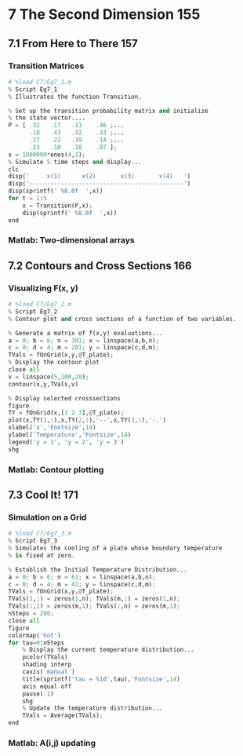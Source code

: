 
# 7 The Second Dimension 155
## 7.1 From Here to There 157
### Transition Matrices


```python
# %load C7/Eg7_1.m
% Script Eg7_1
% Illustrates the function Transition.

% Set up the transition probability matrix and initialize
% the state vector....
P = [ .32   .17   .11    .46 ;...
      .18   .43   .32    .33 ;...
      .27   .22   .39    .14 ;...
      .23   .18   .18    .07 ];
x = 1000000*ones(4,1);
% Simulate 5 time steps and display...
clc
disp('     x(1)      x(2)       x(3)       x(4)   ')
disp('--------------------------------------------')
disp(sprintf(' %8.0f  ',x))
for t = 1:5
    x = Transition(P,x);
    disp(sprintf(' %8.0f  ',x))
end
```

### Matlab: Two-dimensional arrays
## 7.2 Contours and Cross Sections 166
### Visualizing F(x, y)


```python
# %load C7/Eg7_2.m
% Script Eg7_2
% Contour plot and cross sections of a function of two variables.

% Generate a matrix of f(x,y) evaluations...
a = 0; b = 6; n = 301; x = linspace(a,b,n);
c = 0; d = 4; m = 201; y = linspace(c,d,m);
TVals = fOnGrid(x,y,@T_plate);
% Display the contour plot
close all
v = linspace(5,100,20);
contour(x,y,TVals,v)

% Display selected crosssections
figure
TY = fOnGrid(x,[1 2 3],@T_plate);
plot(x,TY(1,:),x,TY(2,:),'--',x,TY(3,:),'-.')
xlabel('x','Fontsize',14)
ylabel('Temperature','Fontsize',14)
legend('y = 1', 'y = 2', 'y = 3')
shg
```

### Matlab: Contour plotting
## 7.3 Cool It! 171
### Simulation on a Grid


```python
# %load C7/Eg7_3.m
% Script Eg7_3
% Simulates the cooling of a plate whose boundary temperature
% is fixed at zero.

% Establish the Initial Temperature Distribution...
a = 0; b = 6; n = 61; x = linspace(a,b,n);
c = 0; d = 4; m = 41; y = linspace(c,d,m);
TVals = fOnGrid(x,y,@T_plate);
TVals(1,:) = zeros(1,n); TVals(m,:) = zeros(1,n);
TVals(:,1) = zeros(m,1); TVals(:,n) = zeros(m,1);
nSteps = 200;
close all
figure
colormap('hot')
for tau=0:nSteps
    % Display the current temperature distribution...
    pcolor(TVals)
    shading interp
    caxis('manual')
    title(sprintf('tau = %1d',tau),'Fontsize',14)
    axis equal off
    pause(.1)
    shg
    % Update the temperature distribution...
    TVals = Average(TVals);
end


```

### Matlab: A(i,j) updating


```python

```
